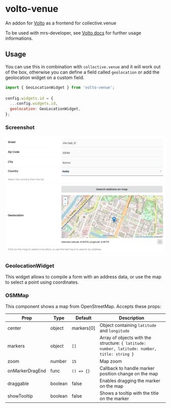 # volto-venue

An addon for [Volto](https://github.com/plone/volto) as a frontend for collective.venue

To be used with mrs-developer, see [Volto docs](https://docs.voltocms.com/customizing/add-ons/) for further usage informations.


## Usage

You can use this in combination with `collective.venue` and it will work out of the box, otherwise you can define a field called `geolocation` or add the geolocation widget on a custom field.

```js
import { GeoLocationWidget } from 'volto-venue';

config.widgets.id = {
  ...config.widgets.id,
  geolocation: GeoLocationWidget,
};
```

### Screenshot

![screenshot volto-venue](docs/screenshot.png)


### GeolocationWidget

This widget allows to compile a form with an address data, or use the map to select a point using coordinates.


### OSMMap

This component shows a map from OpenStreetMap.
Accepts these props:

| Prop            | Type    | Default    | Description                                                                                  |
| --------------- | ------- | ---------- | -------------------------------------------------------------------------------------------- |
| center          | object  | markers[0] | Object containing `latitude` and `longitude`                                                 |
| markers         | object  | `[]`       | Array of objects with the structure: `{ latitude: number, latitude: number, title: string }` |
| zoom            | number  | `15`       | Map zoom                                                                                     |
| onMarkerDragEnd | func    | `() => {}` | Callback to handle marker position change on the map                                         |
| draggable       | boolean | false      | Enables dragging the marker on the map                                                       |
| showTooltip     | boolean | false      | Shows a tooltip with the title on the marker                                                 |
